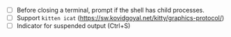 - [ ] Before closing a terminal, prompt if the shell has child processes.
- [ ] Support `kitten icat` (https://sw.kovidgoyal.net/kitty/graphics-protocol/)
- [ ] Indicator for suspended output (Ctrl+S)
